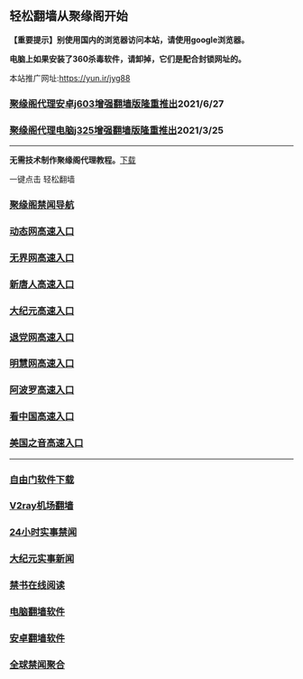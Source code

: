 ## 轻松翻墙从聚缘阁开始

**【重要提示】别使用国内的浏览器访问本站，请使用google浏览器。**

**电脑上如果安装了360杀毒软件，请卸掉，它们是配合封锁网址的。**

本站推广网址:https://yun.ir/jyg88

### [聚缘阁代理安卓j603增强翻墙版隆重推出](https://gitlab.com/juyuange/2/-/raw/master/j603.apk)2021/6/27

### [聚缘阁代理电脑j325增强翻墙版隆重推出](https://gitlab.com/juyuange/2/-/raw/master/j325dn.rar)2021/3/25

***



**无需技术制作聚缘阁代理教程。**[下载](https://gitlab.com/j25414/jyg/-/raw/master/jygdl.rar)

一键点击 轻松翻墙

### [聚缘阁禁闻导航](http://et.gserry.ga)

### [动态网高速入口](https://8r.aaeca.cf/15847/u44774p)

### [无界网高速入口](https://8r.aaeca.cf/15847/u12t)

### [新唐人高速入口](https://8r.aaeca.cf/15847/t5t)

### [大纪元高速入口](https://8r.aaeca.cf/15847/g7t)

### [退党网高速入口](https://8r.aaeca.cf/15847/d8g)

### [明慧网高速入口](https://8r.aaeca.cf/15847/e3g)

### [阿波罗高速入口](https://8r.aaeca.cf/15847/e13a)

### [看中国高速入口](https://8r.aaeca.cf/15847/e11n)

### [美国之音高速入口](https://8r.aaeca.cf/15847/e18m)

***






### [自由门软件下载](https://git.io/skyfree)

### [V2ray机场翻墙](https://github.com/bannedbook/fanqiang/wiki/V2ray%E6%9C%BA%E5%9C%BA)

### [24小时实事禁闻](https://github.com/fyvn2199/djy/blob/master/gb/n24hr.md?dfh#1)

### [大纪元实事新闻](https://github.com/fyvn2199/djy/blob/master/gb/nsc413.md?dfh#1)

### [禁书在线阅读](https://github.com/txyzum203/djy/blob/master/gb/9p.md?flntdtv#1)

### [电脑翻墙软件](https://github.com/Alvin9999/new-pac/wiki)

### [安卓翻墙软件](https://git.io/afq)

### [全球禁闻聚合](https://github.com/gfw-breaker/banned-news1/blob/master/README.md)












